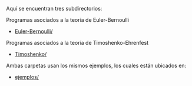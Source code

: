 Aquí se encuentran tres subdirectorios:

Programas asociados a la teoría de Euler-Bernoulli
* [Euler-Bernoulli/](Euler-Bernoulli)

Programas asociados a la teoría de Timoshenko-Ehrenfest
* [Timoshenko/](Timoshenko)

Ambas carpetas usan los mismos ejemplos, los cuales están ubicados en:
* [ejemplos/](ejemplos)